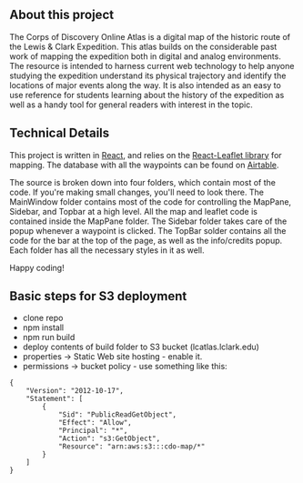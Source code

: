 ## About this project
The Corps of Discovery Online Atlas is a digital map of the historic route of
the Lewis & Clark Expedition. This atlas builds on the considerable past work of
mapping the expedition both in digital and analog environments. The resource is
intended to harness current web technology to help anyone studying the
expedition understand its physical trajectory and identify the locations of
major events along the way. It is also intended as an easy to use reference for
students learning about the history of the expedition as well as a handy tool
for general readers with interest in the topic.

## Technical Details
This project is written in [React](https://reactjs.org), and relies on the [React-Leaflet library](https://react-leaflet.js.org) for mapping. The database with all the waypoints can be found on [Airtable](https://airtable.com/appNr9GTJe3BAOfph/api/docs#curl/introduction).

The source is broken down into four folders, which contain most of the code. If you're making small changes, you'll need to look there.
The MainWindow folder contains most of the code for controlling the MapPane, Sidebar, and Topbar at a high level. All the map and leaflet code is contained inside the MapPane folder.
The Sidebar folder takes care of the popup whenever a waypoint is clicked.
The TopBar solder contains all the code for the bar at the top of the page, as well as the info/credits popup.
Each folder has all the necessary styles in it as well.

Happy coding!

## Basic steps for S3 deployment
* clone repo
* npm install
* npm run build
* deploy contents of build folder to S3 bucket (lcatlas.lclark.edu)
* properties -> Static Web site hosting - enable it.
* permissions -> bucket policy - use something like this:
```
{
    "Version": "2012-10-17",
    "Statement": [
        {
            "Sid": "PublicReadGetObject",
            "Effect": "Allow",
            "Principal": "*",
            "Action": "s3:GetObject",
            "Resource": "arn:aws:s3:::cdo-map/*"
        }
    ]
}
```
